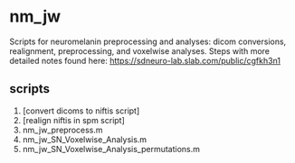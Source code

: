 # nm_jw
Scripts for neuromelanin preprocessing and analyses: dicom conversions, realignment, preprocessing, and voxelwise analyses. Steps with more detailed notes found here: https://sdneuro-lab.slab.com/public/cgfkh3n1

## scripts
1. [convert dicoms to niftis script]
2. [realign niftis in spm script]
3. nm_jw_preprocess.m
4. nm_jw_SN_Voxelwise_Analysis.m
5. nm_jw_SN_Voxelwise_Analysis_permutations.m
